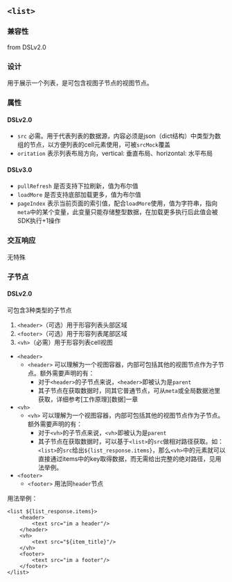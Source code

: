 ## `<list>`

### 兼容性
from DSLv2.0

### 设计

用于展示一个列表，是可包含视图子节点的视图节点。

### 属性

#### DSLv2.0
- `src` 必需。用于代表列表的数据源，内容必须是json（dict结构）中类型为数组的节点，以方便列表的cell元素使用，可被`srcMock`覆盖
- `oritation` 表示列表布局方向，vertical: 垂直布局、horizontal: 水平布局

#### DSLv3.0
- `pullRefresh` 是否支持下拉刷新，值为布尔值
- `loadMore` 是否支持底部加载更多，值为布尔值
- `pageIndex` 表示当前页面的索引值，配合`loadMore`使用，值为字符串，指向`meta`中的某个变量，此变量只能存储整型数据，在加载更多执行后此值会被SDK执行+1操作

### 交互响应

无特殊

### 子节点

#### DSLv2.0
可包含3种类型的子节点
1. `<header>`（可选）用于形容列表头部区域
2. `<footer>`（可选）用于形容列表尾部区域
3. `<vh>`（必需）用于形容列表cell视图

- `<header>`
	- `<header>` 可以理解为一个视图容器，内部可包括其他的视图节点作为子节点。额外需要声明的有：
	  - 对于`<header>`的子节点来说，`<header>`即被认为是`parent`
	  - 其子节点在获取数据时，同其它普通节点，可从`meta`或全局数据池里获取，详细参考[工作原理][数据]一章
- `<vh>`
	- `<vh>` 可以理解为一个视图容器，内部可包括其他的视图节点作为子节点。额外需要声明的有：
	  - 对于`<vh>`的子节点来说，`<vh>`即被认为是`parent`
	  - 其子节点在获取数据时，可以基于`<list>`的`src`做相对路径获取。如：`<list>`的`src`给出`${list_response.items}`，那么`<vh>`中的元素就可以直接通过items中的key取得数据，而无需给出完整的绝对路径，见用法举例。
- `<footer>`
	- `<footer>` 用法同`header`节点

用法举例：
```
<list ${list_response.items}>
	<header>
		<text src="im a header"/>
	</header>
	<vh>
		<text src="${item_title}"/>
	</vh>
	<footer>
		<text src="im a footer"/>
	</footer>
</list>
```